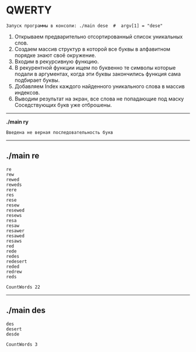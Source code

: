 # QWERTY
    Запуск программы в консоли: ./main dese  #  argv[1] = "dese"
    
1. Открываем предварительно отсортированный список уникальных слов.
2. Создаем массив структур в которой все буквы в алфавитном порядке знают своё окружение.
3. Входим в рекурсивную функцию.
4. В рекурентной функции ищем по буквенно те символы которые подали в аргументах, когда эти буквы закончились функция сама подбирает буквы.
5. Добавляем Index каждого найденного уникального слова в массив индексов.
6. Выводим результат на экран, все слова не попадающие под маску Соседствующих букв уже отброшены.

------------------------------- 

**./main ry**

	Введена не верная последовательность букв

-------------------------------------

**./main re**
------------------------------
	re
	rew
	rewed
	reweds
	rere
	res
	rese
	resew
	resewed
	resews
	resa
	resaw
	resawer
	resawed
	resaws
	red
	rede
	redes
	redesert
	reded
	redrew
	reds

	CountWords 22 


-------------

**./main des**
------------------------
	des
	desert
	desde

	CountWords 3 